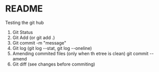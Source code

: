 # README #
Testing the git hub
1. Git Status
2. Git Add <file name> (or git add .)
3. Git commit -m "message"
4. Git log (git log --stat, git log --oneline)
5. Amending commited files (only when th etree is clean) git commit --amend
6. Git diff (see changes before commiting)